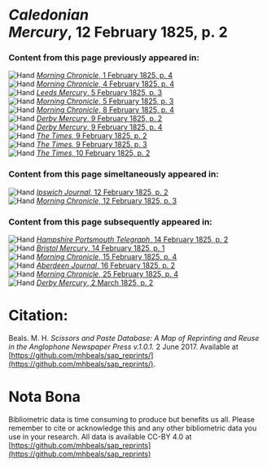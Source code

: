 # *Caledonian Mercury*, 12 February 1825, p. 2  
  
### Content from this page previously appeared in:  
![Hand](http://scissorsandpaste.net/wp-content/uploads/2017/06/smallhandpointer.png) [*Morning Chronicle*, 1 February 1825, p. 4](https://mhbeals.github.io/sap_html/Morning-Chronicle/Morning-Chronicle-1-February-1825-p-4)  
![Hand](http://scissorsandpaste.net/wp-content/uploads/2017/06/smallhandpointer.png) [*Morning Chronicle*, 4 February 1825, p. 4](https://mhbeals.github.io/sap_html/Morning-Chronicle/Morning-Chronicle-4-February-1825-p-4)  
![Hand](http://scissorsandpaste.net/wp-content/uploads/2017/06/smallhandpointer.png) [*Leeds Mercury*, 5 February 1825, p. 3](https://mhbeals.github.io/sap_html/Leeds-Mercury/Leeds-Mercury-5-February-1825-p-3)  
![Hand](http://scissorsandpaste.net/wp-content/uploads/2017/06/smallhandpointer.png) [*Morning Chronicle*, 5 February 1825, p. 3](https://mhbeals.github.io/sap_html/Morning-Chronicle/Morning-Chronicle-5-February-1825-p-3)  
![Hand](http://scissorsandpaste.net/wp-content/uploads/2017/06/smallhandpointer.png) [*Morning Chronicle*, 8 February 1825, p. 4](https://mhbeals.github.io/sap_html/Morning-Chronicle/Morning-Chronicle-8-February-1825-p-4)  
![Hand](http://scissorsandpaste.net/wp-content/uploads/2017/06/smallhandpointer.png) [*Derby Mercury*, 9 February 1825, p. 2](https://mhbeals.github.io/sap_html/Derby-Mercury/Derby-Mercury-9-February-1825-p-2)  
![Hand](http://scissorsandpaste.net/wp-content/uploads/2017/06/smallhandpointer.png) [*Derby Mercury*, 9 February 1825, p. 4](https://mhbeals.github.io/sap_html/Derby-Mercury/Derby-Mercury-9-February-1825-p-4)  
![Hand](http://scissorsandpaste.net/wp-content/uploads/2017/06/smallhandpointer.png) [*The Times*, 9 February 1825, p. 2](https://mhbeals.github.io/sap_html/The-Times/The-Times-9-February-1825-p-2)  
![Hand](http://scissorsandpaste.net/wp-content/uploads/2017/06/smallhandpointer.png) [*The Times*, 9 February 1825, p. 3](https://mhbeals.github.io/sap_html/The-Times/The-Times-9-February-1825-p-3)  
![Hand](http://scissorsandpaste.net/wp-content/uploads/2017/06/smallhandpointer.png) [*The Times*, 10 February 1825, p. 2](https://mhbeals.github.io/sap_html/The-Times/The-Times-10-February-1825-p-2)  
  
### Content from this page simeltaneously appeared in:  
![Hand](http://scissorsandpaste.net/wp-content/uploads/2017/06/smallhandpointer.png) [*Ipswich Journal*, 12 February 1825, p. 2](https://mhbeals.github.io/sap_html/Ipswich-Journal/Ipswich-Journal-12-February-1825-p-2)  
![Hand](http://scissorsandpaste.net/wp-content/uploads/2017/06/smallhandpointer.png) [*Morning Chronicle*, 12 February 1825, p. 3](https://mhbeals.github.io/sap_html/Morning-Chronicle/Morning-Chronicle-12-February-1825-p-3)  
  
### Content from this page subsequently appeared in:  
![Hand](http://scissorsandpaste.net/wp-content/uploads/2017/06/smallhandpointer.png) [*Hampshire Portsmouth Telegraph*, 14 February 1825, p. 2](https://mhbeals.github.io/sap_html/Hampshire-Portsmouth-Telegraph/Hampshire-Portsmouth-Telegraph-14-February-1825-p-2)  
![Hand](http://scissorsandpaste.net/wp-content/uploads/2017/06/smallhandpointer.png) [*Bristol Mercury*, 14 February 1825, p. 1](https://mhbeals.github.io/sap_html/Bristol-Mercury/Bristol-Mercury-14-February-1825-p-1)  
![Hand](http://scissorsandpaste.net/wp-content/uploads/2017/06/smallhandpointer.png) [*Morning Chronicle*, 15 February 1825, p. 4](https://mhbeals.github.io/sap_html/Morning-Chronicle/Morning-Chronicle-15-February-1825-p-4)  
![Hand](http://scissorsandpaste.net/wp-content/uploads/2017/06/smallhandpointer.png) [*Aberdeen Journal*, 16 February 1825, p. 2](https://mhbeals.github.io/sap_html/Aberdeen-Journal/Aberdeen-Journal-16-February-1825-p-2)  
![Hand](http://scissorsandpaste.net/wp-content/uploads/2017/06/smallhandpointer.png) [*Morning Chronicle*, 25 February 1825, p. 4](https://mhbeals.github.io/sap_html/Morning-Chronicle/Morning-Chronicle-25-February-1825-p-4)  
![Hand](http://scissorsandpaste.net/wp-content/uploads/2017/06/smallhandpointer.png) [*Derby Mercury*, 2 March 1825, p. 2](https://mhbeals.github.io/sap_html/Derby-Mercury/Derby-Mercury-2-March-1825-p-2)  


# Citation: 

Beals. M. H. *Scissors and Paste Database: A Map of Reprinting and Reuse in the Anglophone Newspaper Press v.1.0.1.* 2 June 2017. Available at [https://github.com/mhbeals/sap_reprints/](https://github.com/mhbeals/sap_reprints/). 

# Nota Bona

Bibliometric data is time consuming to produce but benefits us all. Please remember to cite or acknowledge this and any other bibliometric data you use in your research. All data is available CC-BY 4.0 at [https://github.com/mhbeals/sap_reprints](https://github.com/mhbeals/sap_reprints)